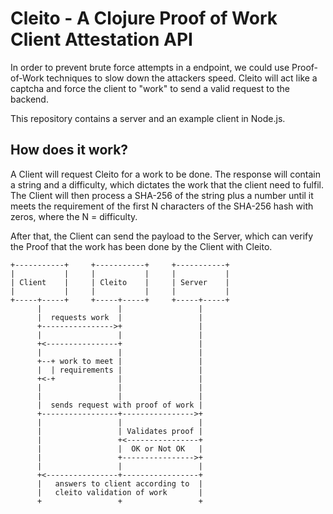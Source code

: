 # Cleito - A Clojure Proof of Work Client Attestation API

In order to prevent brute force attempts in a endpoint, we could use Proof-of-Work techniques to slow down the attackers speed. Cleito will act like a captcha and force the client to "work" to send a valid request to the backend.

This repository contains a server and an example client in Node.js.

## How does it work?

A Client will request Cleito for a work to be done. The response will contain a string and a difficulty, which dictates the work that the client need to fulfil. The Client will then process a SHA-256 of the string plus a number until it meets the requirement of the first N characters of the SHA-256 hash with zeros, where the N = difficulty.

After that, the Client can send the payload to the Server, which can verify the Proof that the work has been done by the Client with Cleito.

```
+-----------+     +-----------+     +-----------+
|           |     |           |     |           |
| Client    |     | Cleito    |     | Server    |
|           |     |           |     |           |
+-----+-----+     +-----+-----+     +-----+-----+
      |                 |                 |
      |  requests work  |                 |
      +---------------->+                 |
      |                 |                 |
      +<----------------+                 |
      |                 |                 |
      +--+ work to meet |                 |
      |  | requirements |                 |
      +<-+              |                 |
      |                 |                 |
      |                 |                 |
      |  sends request with proof of work |
      +-----------------+---------------->+
      |                 |                 |
      |                 | Validates proof |
      |                 +<----------------+
      |                 |  OK or Not OK   |
      |                 +---------------->+
      |                 |                 |
      +<----------------+-----------------+
      |   answers to client according to  |
      |   cleito validation of work       |
      +                 +                 +
```
